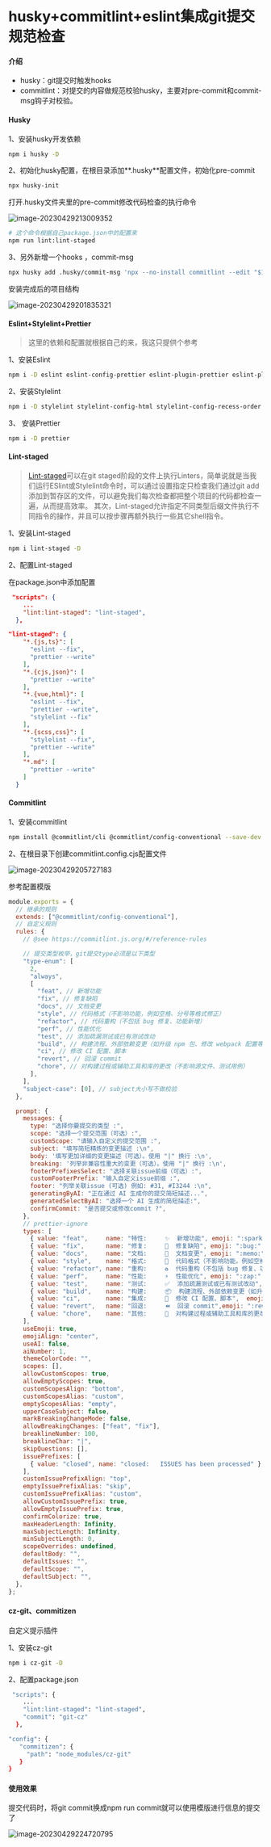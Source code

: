 # husky+commitlint+eslint集成git提交规范检查

#### 介绍

- husky：git提交时触发hooks
- commitlint：对提交的内容做规范校验husky，主要对pre-commit和commit-msg钩子对校验。



#### Husky

1、安装husky开发依赖

```bash
npm i husky -D
```

2、初始化husky配置，在根目录添加**.husky**配置文件，初始化pre-commit

```bash
npx husky-init	
```

打开.husky文件夹里的pre-commit修改代码检查的执行命令

![image-20230429213009352](http://file.chenyx.site/image/202304292130376.png)

```bash
# 这个命令根据自己package.json中的配置来
npm run lint:lint-staged
```

3、另外新增一个hooks ，commit-msg

```bash
npx husky add .husky/commit-msg 'npx --no-install commitlint --edit "$1"'
```

安装完成后的项目结构

![image-20230429201835321](http://file.chenyx.site/image/202304292018354.png)

#### Eslint+Stylelint+Prettier

> 这里的依赖和配置就根据自己的来，我这只提供个参考

1、安装Eslint

```bash
npm i -D eslint eslint-config-prettier eslint-plugin-prettier eslint-plugin-vue @typescript-eslint/eslint-plugin @typescript-eslint/parser
```

2、安装Stylelint

```bash
npm i -D stylelint stylelint-config-html stylelint-config-recess-order stylelint-config-recommended-scss stylelint-config-recommended-vue stylelint-config-standard stylelint-config-standard-scss
```

3、 安装Prettier

```bash
npm i -D prettier
```



#### Lint-staged

> [Lint-staged](https://github.com/okonet/lint-staged)可以在git staged阶段的文件上执行Linters，简单说就是当我们运行ESlint或Stylelint命令时，可以通过设置指定只检查我们通过git add添加到暂存区的文件，可以避免我们每次检查都把整个项目的代码都检查一遍，从而提高效率。 其次，Lint-staged允许指定不同类型后缀文件执行不同指令的操作，并且可以按步骤再额外执行一些其它shell指令。

1、安装Lint-staged

```bash
npm i lint-staged -D
```

2、配置Lint-staged

在package.json中添加配置

```json
 "scripts": {
    ...
    "lint:lint-staged": "lint-staged",
  },  

"lint-staged": {
    "*.{js,ts}": [
      "eslint --fix",
      "prettier --write"
    ],
    "*.{cjs,json}": [
      "prettier --write"
    ],
    "*.{vue,html}": [
      "eslint --fix",
      "prettier --write",
      "stylelint --fix"
    ],
    "*.{scss,css}": [
      "stylelint --fix",
      "prettier --write"
    ],
    "*.md": [
      "prettier --write"
    ]
  }
```



#### Commitlint

1、安装commitlint

```bash
npm install @commitlint/cli @commitlint/config-conventional --save-dev
```

2、在根目录下创建commitlint.config.cjs配置文件

![image-20230429205727183](http://file.chenyx.site/image/202304292057215.png)

参考配置模版

```js
module.exports = {
  // 继承的规则
  extends: ["@commitlint/config-conventional"],
  // 自定义规则
  rules: {
    // @see https://commitlint.js.org/#/reference-rules

    // 提交类型枚举，git提交type必须是以下类型
    "type-enum": [
      2,
      "always",
      [
        "feat", // 新增功能
        "fix", // 修复缺陷
        "docs", // 文档变更
        "style", // 代码格式（不影响功能，例如空格、分号等格式修正）
        "refactor", // 代码重构（不包括 bug 修复、功能新增）
        "perf", // 性能优化
        "test", // 添加疏漏测试或已有测试改动
        "build", // 构建流程、外部依赖变更（如升级 npm 包、修改 webpack 配置等）
        "ci", // 修改 CI 配置、脚本
        "revert", // 回滚 commit
        "chore", // 对构建过程或辅助工具和库的更改（不影响源文件、测试用例）
      ],
    ],
    "subject-case": [0], // subject大小写不做校验
  },

  prompt: {
    messages: {
      type: "选择你要提交的类型 :",
      scope: "选择一个提交范围（可选）:",
      customScope: "请输入自定义的提交范围 :",
      subject: "填写简短精炼的变更描述 :\n",
      body: '填写更加详细的变更描述（可选）。使用 "|" 换行 :\n',
      breaking: '列举非兼容性重大的变更（可选）。使用 "|" 换行 :\n',
      footerPrefixesSelect: "选择关联issue前缀（可选）:",
      customFooterPrefix: "输入自定义issue前缀 :",
      footer: "列举关联issue (可选) 例如: #31, #I3244 :\n",
      generatingByAI: "正在通过 AI 生成你的提交简短描述...",
      generatedSelectByAI: "选择一个 AI 生成的简短描述:",
      confirmCommit: "是否提交或修改commit ?",
    },
    // prettier-ignore
    types: [
      { value: "feat",     name: "特性:     ✨  新增功能", emoji: ":sparkles:" },
      { value: "fix",      name: "修复:     🐛  修复缺陷", emoji: ":bug:" },
      { value: "docs",     name: "文档:     📝  文档变更", emoji: ":memo:" },
      { value: "style",    name: "格式:     💄  代码格式（不影响功能，例如空格、分号等格式修正）", emoji: ":lipstick:" },
      { value: "refactor", name: "重构:     ♻️  代码重构（不包括 bug 修复、功能新增）", emoji: ":recycle:" },
      { value: "perf",     name: "性能:     ⚡️  性能优化", emoji: ":zap:" },
      { value: "test",     name: "测试:     ✅  添加疏漏测试或已有测试改动", emoji: ":white_check_mark:"},
      { value: "build",    name: "构建:     📦️  构建流程、外部依赖变更（如升级 npm 包、修改 vite 配置等）", emoji: ":package:"},
      { value: "ci",       name: "集成:     🎡  修改 CI 配置、脚本",  emoji: ":ferris_wheel:"},
      { value: "revert",   name: "回退:     ⏪️  回滚 commit",emoji: ":rewind:"},
      { value: "chore",    name: "其他:     🔨  对构建过程或辅助工具和库的更改（不影响源文件、测试用例）", emoji: ":hammer:"},
    ],
    useEmoji: true,
    emojiAlign: "center",
    useAI: false,
    aiNumber: 1,
    themeColorCode: "",
    scopes: [],
    allowCustomScopes: true,
    allowEmptyScopes: true,
    customScopesAlign: "bottom",
    customScopesAlias: "custom",
    emptyScopesAlias: "empty",
    upperCaseSubject: false,
    markBreakingChangeMode: false,
    allowBreakingChanges: ["feat", "fix"],
    breaklineNumber: 100,
    breaklineChar: "|",
    skipQuestions: [],
    issuePrefixes: [
      { value: "closed", name: "closed:   ISSUES has been processed" },
    ],
    customIssuePrefixAlign: "top",
    emptyIssuePrefixAlias: "skip",
    customIssuePrefixAlias: "custom",
    allowCustomIssuePrefix: true,
    allowEmptyIssuePrefix: true,
    confirmColorize: true,
    maxHeaderLength: Infinity,
    maxSubjectLength: Infinity,
    minSubjectLength: 0,
    scopeOverrides: undefined,
    defaultBody: "",
    defaultIssues: "",
    defaultScope: "",
    defaultSubject: "",
  },
};

```



#### cz-git、commitizen

自定义提示插件

1、安装cz-git

```bash
npm i cz-git -D 
```

2、配置package.json

```bash
 "scripts": {
    ...
    "lint:lint-staged": "lint-staged",
    "commit": "git-cz"
  },  

"config": {
   "commitizen": {
     "path": "node_modules/cz-git"
   }
}
```

#### 使用效果

提交代码时，将git commit换成npm run commit就可以使用模版进行信息的提交了

![image-20230429224720795](http://file.chenyx.site/image/202304292247826.png)

